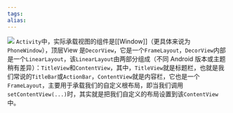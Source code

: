 ```yaml
---
tags: 
alias:
---
```

![](https://gd-hbimg.huaban.com/2121f8986755dfc78a61b39d56e5ae23272600781ec2-0ECymJ)
`Activity`中，实际承载视图的组件是[[Window]]（更具体来说为`PhoneWindow`），顶层View 是`DecorView`，它是一个`FrameLayout`，`DecorView`内部是一个`LinearLayout`，该`LinearLayout`由两部分组成（不同 Android 版本或主题稍有差异）：`TitleView`和`ContentView`，其中，`TitleView`就是标题栏，也就是我们常说的`TitleBar`或`ActionBar`，`ContentView`就是内容栏，它也是一个`FrameLayout`，主要用于承载我们的自定义根布局，即当我们调用`setContentView(...)`时，其实就是把我们自定义的布局设置到该`ContentView`中。

